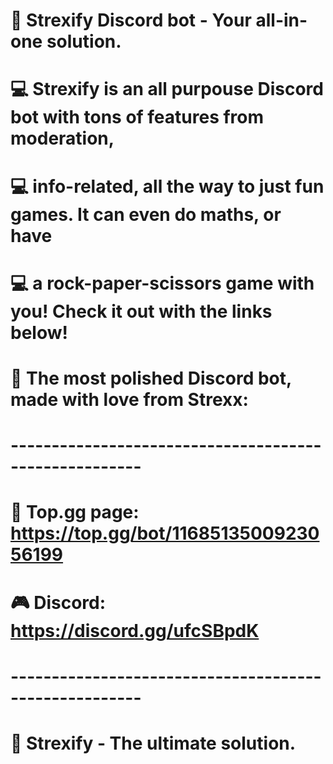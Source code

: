 # 🤖 Strexify Discord bot - Your all-in-one solution.


# 💻 Strexify is an all purpouse Discord bot with tons of features from moderation,
# 💻 info-related, all the way to just fun games. It can even do maths, or have
# 💻 a rock-paper-scissors game with you! Check it out with the links below!


# 💖 The most polished Discord bot, made with love from Strexx:

# ------------------------------------------------------
# 🏅 Top.gg page: https://top.gg/bot/1168513500923056199
# 🎮 Discord: https://discord.gg/ufcSBpdK
# ------------------------------------------------------

# 💖 Strexify - The ultimate solution.
